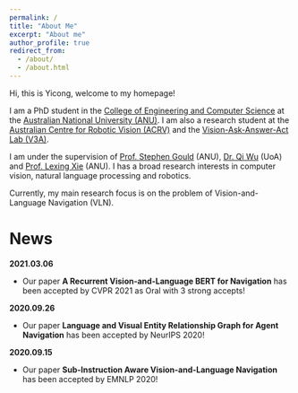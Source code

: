 ```yaml
---
permalink: /
title: "About Me"
excerpt: "About me"
author_profile: true
redirect_from: 
  - /about/
  - /about.html
---
```


Hi, this is Yicong, welcome to my homepage!

I am a PhD student in the [College of Engineering and Computer Science](https://cecs.anu.edu.au/) at the [Australian National University (ANU)](https://www.anu.edu.au/). I am also a research student at the [Australian Centre for Robotic Vision (ACRV)](https://www.roboticvision.org/) and the [Vision-Ask-Answer-Act Lab (V3A)](https://v3alab.github.io/#about).

I am under the supervision of [Prof. Stephen Gould](http://users.cecs.anu.edu.au/~sgould/) (ANU), [Dr. Qi Wu](http://www.qi-wu.me/) (UoA) and [Prof. Lexing Xie](http://users.cecs.anu.edu.au/~xlx/) (ANU). I has a broad research interests in computer vision, natural language processing and robotics.

Currently, my main research focus is on the problem of Vision-and-Language Navigation (VLN).


News
=====================

**2021.03.06**
- Our paper **A Recurrent Vision-and-Language BERT for Navigation** has been accepted by CVPR 2021 as Oral with 3 strong accepts!

**2020.09.26**
- Our paper **Language and Visual Entity Relationship Graph for Agent Navigation** has been accepted by NeurIPS 2020!

**2020.09.15**
- Our paper **Sub-Instruction Aware Vision-and-Language Navigation** has been accepted by EMNLP 2020!
